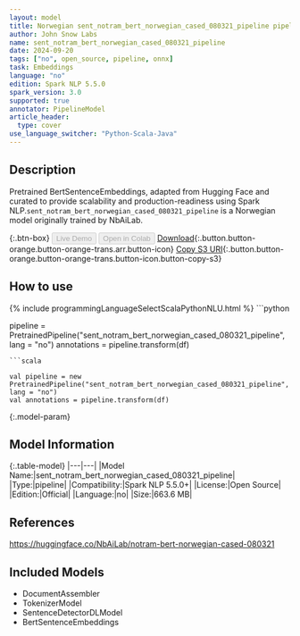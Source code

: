 ```yaml
---
layout: model
title: Norwegian sent_notram_bert_norwegian_cased_080321_pipeline pipeline BertSentenceEmbeddings from NbAiLab
author: John Snow Labs
name: sent_notram_bert_norwegian_cased_080321_pipeline
date: 2024-09-20
tags: ["no", open_source, pipeline, onnx]
task: Embeddings
language: "no"
edition: Spark NLP 5.5.0
spark_version: 3.0
supported: true
annotator: PipelineModel
article_header:
  type: cover
use_language_switcher: "Python-Scala-Java"
---
```


## Description

Pretrained BertSentenceEmbeddings, adapted from Hugging Face and curated to provide scalability and production-readiness using Spark NLP.`sent_notram_bert_norwegian_cased_080321_pipeline` is a Norwegian model originally trained by NbAiLab.

{:.btn-box}
<button class="button button-orange" disabled>Live Demo</button>
<button class="button button-orange" disabled>Open in Colab</button>
[Download](https://s3.amazonaws.com/auxdata.johnsnowlabs.com/public/models/sent_notram_bert_norwegian_cased_080321_pipeline_no_5.5.0_3.0_1726867078698.zip){:.button.button-orange.button-orange-trans.arr.button-icon}
[Copy S3 URI](s3://auxdata.johnsnowlabs.com/public/models/sent_notram_bert_norwegian_cased_080321_pipeline_no_5.5.0_3.0_1726867078698.zip){:.button.button-orange.button-orange-trans.button-icon.button-copy-s3}

## How to use



<div class="tabs-box" markdown="1">
{% include programmingLanguageSelectScalaPythonNLU.html %}
```python

pipeline = PretrainedPipeline("sent_notram_bert_norwegian_cased_080321_pipeline", lang = "no")
annotations =  pipeline.transform(df)   

```
```scala

val pipeline = new PretrainedPipeline("sent_notram_bert_norwegian_cased_080321_pipeline", lang = "no")
val annotations = pipeline.transform(df)

```
</div>

{:.model-param}
## Model Information

{:.table-model}
|---|---|
|Model Name:|sent_notram_bert_norwegian_cased_080321_pipeline|
|Type:|pipeline|
|Compatibility:|Spark NLP 5.5.0+|
|License:|Open Source|
|Edition:|Official|
|Language:|no|
|Size:|663.6 MB|

## References

https://huggingface.co/NbAiLab/notram-bert-norwegian-cased-080321

## Included Models

- DocumentAssembler
- TokenizerModel
- SentenceDetectorDLModel
- BertSentenceEmbeddings